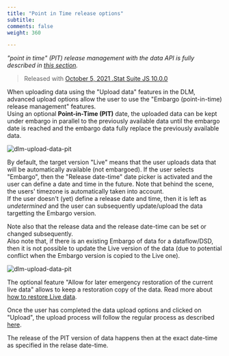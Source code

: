 ```yaml
---
title: "Point in Time release options"
subtitle: 
comments: false
weight: 360

---
```


*"point in time" (PIT) release management with the data API is fully described in [this section](https://sis-cc.gitlab.io/dotstatsuite-documentation/using-api/embargo-management).*

> Released with [October 5, 2021 .Stat Suite JS 10.0.0](https://sis-cc.gitlab.io/dotstatsuite-documentation/changelog/#october-5-2021)

When uploading data using the "Upload data" features in the DLM, advanced upload options allow the user to use the "Embargo (point-in-time) release management" features.  
Using an optional **Point-in-Time (PIT)** date, the uploaded data can be kept under embargo in parallel to the previously available data until the embargo date is reached and the embargo data fully replace the previously available data.

![dlm-upload-data-pit](/dotstatsuite-documentation/images/dlm-upload-data-pit1.png)

By default, the target version "Live" means that the user uploads data that will be automatically available (not embargoed). If the user selects "Embargo", then the "Release date-time" date picker is activated and the user can define a date and time in the future. Note that behind the scene, the users' timezone is automatically taken into account.  
If the user doesn't (yet) define a release date and time, then it is left as *undetermined* and the user can subsequently update/upload the data targetting the Embargo version.

Note also that the release data and the release date-time can be set or changed subsequently.  
Also note that, if there is an existing Embargo of data for a dataflow/DSD, then it is not possible to update the Live version of the data (due to potential conflict when the Embargo version is copied to the Live one).

![dlm-upload-data-pit](/dotstatsuite-documentation/images/dlm-upload-data-pit2.png)

The optional feature "Allow for later emergency restoration of the current live data" allows to keep a restoration copy of the data. Read more about [how to restore Live data](https://sis-cc.gitlab.io/dotstatsuite-documentation/using-api/embargo-management/#rollback-and-restoration).

Once the user has completed the data upload options and clicked on "Upload", the upload process will follow the regular process as described [here](https://sis-cc.gitlab.io/dotstatsuite-documentation/using-dlm/upload-data/upload-data-sdmx-file/#).

The release of the PIT version of data happens then at the exact date-time as specified in the relase date-time.
